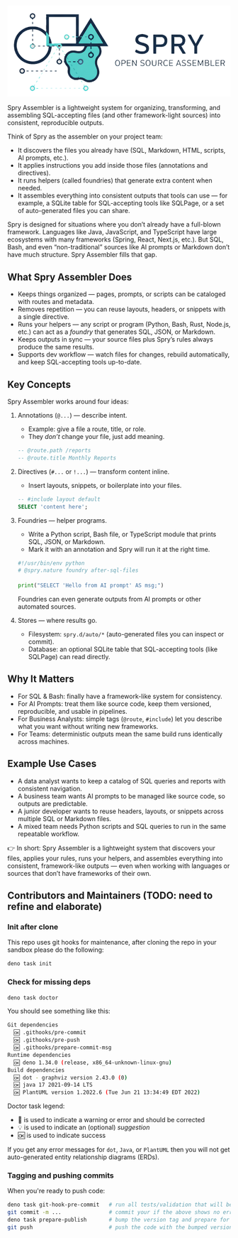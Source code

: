 <p align="center">
  <img src="./support//assets/spry-logo-784x318.webp" />
</p>

Spry Assembler is a lightweight system for organizing, transforming, and
assembling SQL-accepting files (and other framework-light sources) into
consistent, reproducible outputs.

Think of Spry as the assembler on your project team:

- It discovers the files you already have (SQL, Markdown, HTML, scripts, AI
  prompts, etc.).
- It applies instructions you add inside those files (annotations and
  directives).
- It runs helpers (called foundries) that generate extra content when needed.
- It assembles everything into consistent outputs that tools can use — for
  example, a SQLite table for SQL-accepting tools like SQLPage, or a set of
  auto-generated files you can share.

Spry is designed for situations where you don’t already have a full-blown
framework. Languages like Java, JavaScript, and TypeScript have large ecosystems
with many frameworks (Spring, React, Next.js, etc.). But SQL, Bash, and even
“non-traditional” sources like AI prompts or Markdown don’t have much structure.
Spry Assembler fills that gap.

## What Spry Assembler Does

- Keeps things organized — pages, prompts, or scripts can be cataloged with
  routes and metadata.
- Removes repetition — you can reuse layouts, headers, or snippets with a single
  directive.
- Runs your helpers — any script or program (Python, Bash, Rust, Node.js, etc.)
  can act as a _foundry_ that generates SQL, JSON, or Markdown.
- Keeps outputs in sync — your source files plus Spry’s rules always produce the
  same results.
- Supports dev workflow — watch files for changes, rebuild automatically, and
  keep SQL-accepting tools up-to-date.

## Key Concepts

Spry Assembler works around four ideas:

1. Annotations (`@...`) — describe intent.

   - Example: give a file a route, title, or role.
   - They _don’t_ change your file, just add meaning.

   ```sql
   -- @route.path /reports
   -- @route.title Monthly Reports
   ```

2. Directives (`#...` or `!...`) — transform content inline.

   - Insert layouts, snippets, or boilerplate into your files.

   ```sql
   -- #include layout default
   SELECT 'content here';
   ```

3. Foundries — helper programs.

   - Write a Python script, Bash file, or TypeScript module that prints SQL,
     JSON, or Markdown.
   - Mark it with an annotation and Spry will run it at the right time.

   ```python
   #!/usr/bin/env python
   # @spry.nature foundry after-sql-files

   print("SELECT 'Hello from AI prompt' AS msg;")
   ```

   Foundries can even generate outputs from AI prompts or other automated
   sources.

4. Stores — where results go.

   - Filesystem: `spry.d/auto/*` (auto-generated files you can inspect or
     commit).
   - Database: an optional SQLite table that SQL-accepting tools (like SQLPage)
     can read directly.

## Why It Matters

- For SQL & Bash: finally have a framework-like system for consistency.
- For AI Prompts: treat them like source code, keep them versioned,
  reproducible, and usable in pipelines.
- For Business Analysts: simple tags (`@route`, `#include`) let you describe
  what you want without writing new frameworks.
- For Teams: deterministic outputs mean the same build runs identically across
  machines.

## Example Use Cases

- A data analyst wants to keep a catalog of SQL queries and reports with
  consistent navigation.
- A business team wants AI prompts to be managed like source code, so outputs
  are predictable.
- A junior developer wants to reuse headers, layouts, or snippets across
  multiple SQL or Markdown files.
- A mixed team needs Python scripts and SQL queries to run in the same
  repeatable workflow.

👉 In short: Spry Assembler is a lightweight system that discovers your files,
applies your rules, runs your helpers, and assembles everything into consistent,
framework-like outputs — even when working with languages or sources that don’t
have frameworks of their own.

## Contributors and Maintainers (TODO: need to refine and elaborate)

### Init after clone

This repo uses git hooks for maintenance, after cloning the repo in your sandbox
please do the following:

```bash
deno task init
```

### Check for missing deps

```bash
deno task doctor
```

You should see something like this:

```bash
Git dependencies
  🆗 .githooks/pre-commit
  🆗 .githooks/pre-push
  🆗 .githooks/prepare-commit-msg
Runtime dependencies
  🆗 deno 1.34.0 (release, x86_64-unknown-linux-gnu)
Build dependencies
  🆗 dot - graphviz version 2.43.0 (0)
  🆗 java 17 2021-09-14 LTS
  🆗 PlantUML version 1.2022.6 (Tue Jun 21 13:34:49 EDT 2022)
```

Doctor task legend:

- 🚫 is used to indicate a warning or error and should be corrected
- 💡 is used to indicate an (optional) _suggestion_
- 🆗 is used to indicate success

If you get any error messages for `dot`, `Java`, or `PlantUML` then you will not
get auto-generated entity relationship diagrams (ERDs).

### Tagging and pushing commits

When you're ready to push code:

```bash
deno task git-hook-pre-commit   # run all tests/validation that will be run by Git commit hook so there are no surprises
git commit -m ...               # commit your if the above shows no errors
deno task prepare-publish       # bump the version tag and prepare for push
git push                        # push the code with the bumped version
```
